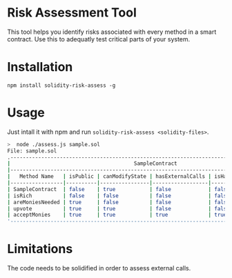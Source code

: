 # Risk Assessment Tool

This tool helps you identify risks associated with every method in a smart contract.
Use this to adequatly test critical parts of your system.

# Installation

`npm install solidity-risk-assess -g`

# Usage

Just intall it with npm and run
`solidity-risk-assess <solidity-files>`.

```bash
>  node ./assess.js sample.sol
File: sample.sol
.----------------------------------------------------------------------------------------------.
|                                        SampleContract                                        |
|----------------------------------------------------------------------------------------------|
|   Method Name   | isPublic | canModifyState | hasExternalCalls | isHandlingAssets |   Risk   |
|-----------------|----------|----------------|------------------|------------------|----------|
| SampleContract  | false    | true           | false            | false            | Safe     |
| isRich          | false    | false          | false            | false            | Safe     |
| areMoniesNeeded | true     | false          | false            | false            | Safe     |
| upvote          | true     | true           | false            | false            | Medium   |
| acceptMonies    | true     | true           | true             | true             | Critical |
'----------------------------------------------------------------------------------------------'
```

# Limitations

The code needs to be solidified in order to assess external calls.
